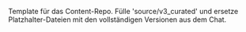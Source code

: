 Template für das Content-Repo. Fülle 'source/v3_curated' und ersetze Platzhalter-Dateien mit den vollständigen Versionen aus dem Chat.
